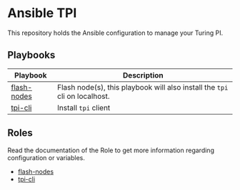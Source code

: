 # Ansible TPI

This repository holds the Ansible configuration to manage your Turing PI.

## Playbooks

| Playbook                                   | Description                                                                |
| ------------------------------------------ | -------------------------------------------------------------------------- |
| [flash-nodes](./playbooks/flash-nodes.yml) | Flash node(s), this playbook will also install the `tpi` cli on localhost. |
| [tpi-cli](./playbooks/tpi-cli.yml)         | Install `tpi` client                                                       |

## Roles

Read the documentation of the Role to get more information regarding configuration or variables.

- [flash-nodes](./roles/flash/README.md)
- [tpi-cli](./roles/tpi-cli/)
